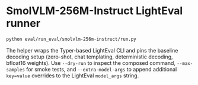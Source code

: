 # SmolVLM-256M-Instruct LightEval runner

```bash
python eval/run_eval/smolvlm-256m-instruct/run.py
```

The helper wraps the Typer-based LightEval CLI and pins the baseline decoding setup (zero-shot,
chat templating, deterministic decoding, bfloat16 weights).  Use `--dry-run` to inspect the composed
command, `--max-samples` for smoke tests, and `--extra-model-args` to append additional
`key=value` overrides to the LightEval `model_args` string.
